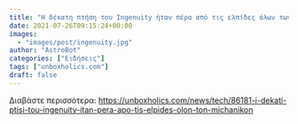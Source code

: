 ```yaml
---
title: "Η δέκατη πτήση του Ingenuity ήταν πέρα από τις ελπίδες όλων των μηχανικών"
date: 2021-07-26T09:15:24+00:00
images:
  - "images/post/ingenuity.jpg"
author: "AstroBot"
categories: ["Ειδήσεις"]
tags: ["unboxholics.com"]
draft: false
---
```




Διαβάστε περισσότερα: https://unboxholics.com/news/tech/86181-i-dekati-ptisi-tou-ingenuity-itan-pera-apo-tis-elpides-olon-ton-michanikon
